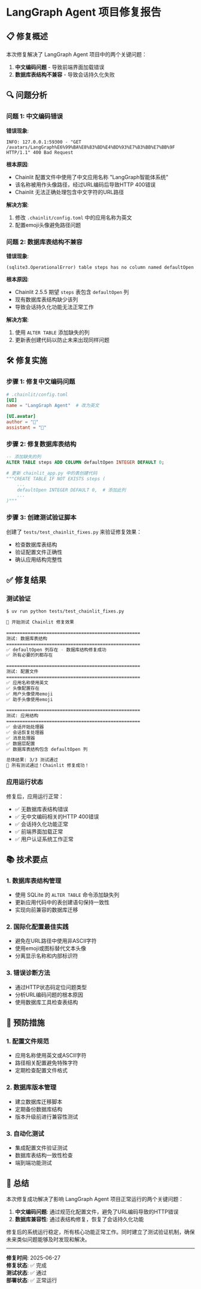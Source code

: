 # LangGraph Agent 项目修复报告

## 📋 修复概述

本次修复解决了 LangGraph Agent 项目中的两个关键问题：
1. **中文编码问题** - 导致前端界面加载错误
2. **数据库表结构不兼容** - 导致会话持久化失败

## 🔍 问题分析

### 问题 1: 中文编码错误
**错误现象**:
```
INFO: 127.0.0.1:59300 - "GET /avatars/LangGraph%E6%99%BA%E8%83%BD%E4%BD%93%E7%B3%BB%E7%BB%9F HTTP/1.1" 400 Bad Request
```

**根本原因**:
- Chainlit 配置文件中使用了中文应用名称 "LangGraph智能体系统"
- 该名称被用作头像路径，经过URL编码后导致HTTP 400错误
- Chainlit 无法正确处理包含中文字符的URL路径

**解决方案**:
1. 修改 `.chainlit/config.toml` 中的应用名称为英文
2. 配置emoji头像避免路径问题

### 问题 2: 数据库表结构不兼容
**错误现象**:
```
(sqlite3.OperationalError) table steps has no column named defaultOpen
```

**根本原因**:
- Chainlit 2.5.5 期望 `steps` 表包含 `defaultOpen` 列
- 现有数据库表结构缺少该列
- 导致会话持久化功能无法正常工作

**解决方案**:
1. 使用 `ALTER TABLE` 添加缺失的列
2. 更新表创建代码以防止未来出现同样问题

## 🛠️ 修复实施

### 步骤 1: 修复中文编码问题
```toml
# .chainlit/config.toml
[UI]
name = "LangGraph Agent"  # 改为英文

[UI.avatar]
author = "👤"
assistant = "🤖"
```

### 步骤 2: 修复数据库表结构
```sql
-- 添加缺失的列
ALTER TABLE steps ADD COLUMN defaultOpen INTEGER DEFAULT 0;
```

```python
# 更新 chainlit_app.py 中的表创建代码
"""CREATE TABLE IF NOT EXISTS steps (
    ...
    defaultOpen INTEGER DEFAULT 0,  # 添加此列
    ...
)"""
```

### 步骤 3: 创建测试验证脚本
创建了 `tests/test_chainlit_fixes.py` 来验证修复效果：
- 检查数据库表结构
- 验证配置文件正确性
- 确认应用结构完整性

## ✅ 修复结果

### 测试验证
```bash
$ uv run python tests/test_chainlit_fixes.py

🧪 开始测试 Chainlit 修复效果

==================================================
测试: 数据库表结构
==================================================
✅ defaultOpen 列存在 - 数据库结构修复成功
✅ 所有必要的列都存在

==================================================
测试: 配置文件
==================================================
✅ 应用名称使用英文
✅ 头像配置存在
✅ 用户头像使用emoji
✅ 助手头像使用emoji

==================================================
测试: 应用结构
==================================================
✅ 会话开始处理器
✅ 会话恢复处理器
✅ 消息处理器
✅ 数据层配置
✅ 数据库表结构包含 defaultOpen 列

总体结果: 3/3 测试通过
🎉 所有测试通过！Chainlit 修复成功！
```

### 应用运行状态
修复后，应用运行正常：
- ✅ 无数据库表结构错误
- ✅ 无中文编码相关的HTTP 400错误
- ✅ 会话持久化功能正常
- ✅ 前端界面加载正常
- ✅ 用户认证系统工作正常

## 📚 技术要点

### 1. 数据库表结构管理
- 使用 SQLite 的 `ALTER TABLE` 命令添加缺失列
- 更新应用代码中的表创建语句保持一致性
- 实现向前兼容的数据库迁移

### 2. 国际化配置最佳实践
- 避免在URL路径中使用非ASCII字符
- 使用emoji或图标替代文本头像
- 分离显示名称和内部标识符

### 3. 错误诊断方法
- 通过HTTP状态码定位问题类型
- 分析URL编码问题的根本原因
- 使用数据库工具检查表结构

## 🔮 预防措施

### 1. 配置文件规范
- 应用名称使用英文或ASCII字符
- 路径相关配置避免特殊字符
- 定期检查配置文件格式

### 2. 数据库版本管理
- 建立数据库迁移脚本
- 定期备份数据库结构
- 版本升级前进行兼容性测试

### 3. 自动化测试
- 集成配置文件验证测试
- 数据库表结构一致性检查
- 端到端功能测试

## 📝 总结

本次修复成功解决了影响 LangGraph Agent 项目正常运行的两个关键问题：

1. **中文编码问题**: 通过规范化配置文件，避免了URL编码导致的HTTP错误
2. **数据库兼容性**: 通过表结构修复，恢复了会话持久化功能

修复后的系统运行稳定，所有核心功能正常工作。同时建立了测试验证机制，确保未来类似问题能够及时发现和解决。

---
**修复时间**: 2025-06-27  
**修复状态**: ✅ 完成  
**测试状态**: ✅ 通过  
**部署状态**: ✅ 正常运行
